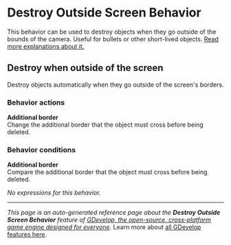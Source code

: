 # Destroy Outside Screen Behavior

This behavior can be used to destroy objects when they go outside of the bounds of the camera. Useful for bullets or other short-lived objects. [Read more explanations about it.](https://wiki.gdevelop.io/gdevelop5/behaviors/destroyoutside)



## Destroy when outside of the screen 

Destroy objects automatically when they go outside of the screen's borders. 

### Behavior actions

**Additional border**  
Change the additional border that the object must cross before being deleted.

### Behavior conditions

**Additional border**  
Compare the additional border that the object must cross before being deleted.

_No expressions for this behavior._


---
*This page is an auto-generated reference page about the **Destroy Outside Screen Behavior** feature of [GDevelop, the open-source, cross-platform game engine designed for everyone](https://gdevelop.io/).* Learn more about [all GDevelop features here](/gdevelop5/all-features).